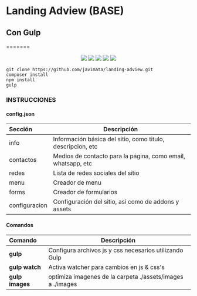 # Landing Adview (BASE)
## Con Gulp

=======
<p align="center">
  <img src="https://img.shields.io/github/stars/javimata/landing-adview?style=social"> <img src="https://img.shields.io/github/forks/javimata/landing-adview?style=social"> <img src="https://img.shields.io/github/repo-size/javimata/landing-adview"> <img src="https://img.shields.io/github/license/javimata/landing-adview"> <img src="https://img.shields.io/github/issues/detail/author/javimata/landing-adview/1">
</p>

```  
git clone https://github.com/javimata/landing-adview.git  
composer install 
npm install
gulp  
```

### INSTRUCCIONES
#### config.json
|Sección|Descripción|
|:------|-----------|
|info|Información básica del sitio, como titulo, descripcion, etc|
|contactos|Medios de contacto para la página, como email, whatsapp, etc|
|redes|Lista de redes sociales del sitio|
|menu|Creador de menu|
|forms|Creador de formularios|
|configuracion|Configuración del sitio, así como de addons y assets|



#### Comandos
|Comando|Descripción|
|:------|-----------|
|<b>gulp</b>|Configura archivos js y css necesarios utilizando Gulp|
|<b>gulp watch</b>|Activa watcher para cambios en js & css's|
|<b>gulp images</b>|optimiza imagenes de la carpeta ./assets/images a ./images|
